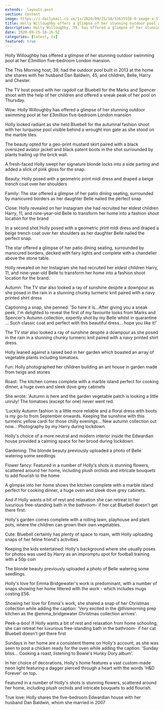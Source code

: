 ```yaml
---
extends: _layouts.post
section: content
image: https://i.dailymail.co.uk/1s/2020/09/25/18/33625558-0-image-a-51_1601053678475.jpg 
title: Holly Willoughby offers a glimpse of her stunning outdoor pool at her £3million London  home 
description: Holly Willoughby, 39, has offered a glimpse of her stunning outdoor swimming pool at her £3million five-bedroom London mansion. 
date: 2020-09-25-18-16-52 
categories: [latest, tv] 
featured: true 
--- 
```

Holly Willoughby has offered a glimpse of her stunning outdoor swimming pool at her £3million five-bedroom London mansion. 

The This Morning host, 39, had the outdoor pool built in 2013 at the home she shares with her husband Dan Baldwin, 45, and children, Belle, Harry and Chester. 

The TV host posed with her ragdoll cat Bluebell for the Marks and Spencer shoot with the help of her children and offered a sneak peak of her pool on Thursday. 

Wow: Holly Willoughby has offered a glimpse of her stunning outdoor swimming pool at her £3million five-bedroom London mansion

Holly looked radiant as she held Bluebell for the autumnal fashion shoot with her turquoise pool visible behind a wrought iron gate as she stood on the marble tiles.  

The beauty opted for a geo-print mustard skirt paired with a black oversized aviator jacket and black patent boots in the shot surrounded by plants trailing up the brick wall. 

A fresh-faced Holly swept her signature blonde locks into a side parting and added a slick of pink gloss for the snap. 

Beauty: Holly posed with a geometric print midi dress and draped a beige trench coat over her shoulders

Family: The star offered a glimpse of her patio dining seating, surrounded by manicured borders as her daughter Belle nailed the perfect snap

Close: Holly revealed on her Instagram she had recruited her eldest children Harry, 11, and nine-year-old Belle to transform her home into a fashion shoot location for the brand

In a second shot Holly posed with a geometric print midi dress and draped a beige trench coat over her shoulders as her daughter Belle nailed the perfect snap. 

The star offered a glimpse of her patio dining seating, surrounded by manicured borders, decked with fairy lights and complete with a chandelier above the stone table.  

Holly revealed on her Instagram she had recruited her eldest children Harry, 11, and nine-year-old Belle to transform her home into a fashion shoot location for the brand.

Autumn: The TV star also looked a ray of sunshine despite a downpour as she posed in the rain in a stunning chunky turmeric knit paired with a navy printed shirt dress

Captioning a snap, she penned: 'So here it is...After giving you a sneak peek, I'm delighted to reveal the first of my favourite looks from Marks and Spencer's Autumn collection, expertly shot by my Belle whilst in quarantine ... Such classic coat and perfect with this beautiful dress... hope you like it!' 

The TV star also looked a ray of sunshine despite a downpour as she posed in the rain in a stunning chunky turmeric knit paired with a navy printed shirt dress. 

Holly leaned against a raised bed in her garden which boasted an array of vegetable plants including tomatoes. 

Fun: Holly photographed her children building an ant house in garden made from twigs and stones

Roast: The kitchen comes complete with a marble island perfect for cooking dinner, a huge oven and sleek dove grey cabinets

She wrote: 'Autumn is here and the garden vegetable patch is looking a little unruly! The tomatoes (except for one) never went red. 

'Luckily Autumn fashion is a little more reliable and a floral dress with boots is my go-to from September onwards. Keeping the sunshine with this turmeric yellow cardi for those chilly evenings... New autumn collection out now... Photography by my Harry during lockdown.

Holly's choice of a more neutral and modern interior inside the Edwardian house provided a calming space for her brood during lockdown.

Gardening: The blonde beauty previously uploaded a photo of Belle watering some seedlings

Flower fancy: Featured in a number of Holly's shots is stunning flowers, scattered around her home, including plush orchids and intricate bouquets to add flourish to the home

A glimpse into her home shows the kitchen complete with a marble island perfect for cooking dinner, a huge oven and sleek dove grey cabinets.  

And if Holly wants a bit of rest and relaxation she can retreat to her luxurious free-standing bath in the bathroom- if her cat Bluebell doesn't get there first.   

Holly's garden comes complete with a rolling lawn, playhouse and plant pots, where the children can grown their own vegetables. 

Cute: Bluebell certainly has plenty of space to roam, with Holly uploading snaps of her feline friend's activities

Keeping the kids entertained: Holly's background where she usually poses for photos was used by Harry as an impromptu spot for football training with a 50p coin

The blonde beauty previously uploaded a photo of Belle watering some seedlings.   

Holly's love for Emma Bridgewater's work is predominant, with a number of snaps showing her home littered with the work - which includes mugs costing £56. 

Showing her love for Emma's work, she shared a snap of her Christmas collection while adding the caption: 'Very excited in the @thismorning prep kitchen as the @emma_bridgewater Christmas collection arrives'.

Peek-a-boo! If Holly wants a bit of rest and relaxation from home schooling, she can retreat her luxurious free-standing bath in the bathroom- if her cat Bluebell doesn't get there first

Sundays in her home are a consistent theme on Holly's account, as she was seen to post a chicken ready for the oven while adding the caption: 'Sunday bliss... Cooking a roast, listening to Bowie's Hunky Dory album'. 

In her choice of decorations, Holly's home features a vast custom-made neon light featuring a dagger pierced through a heart with the words 'H&D Forever' on top.   

Featured in a number of Holly's shots is stunning flowers, scattered around her home, including plush orchids and intricate bouquets to add flourish. 

True love: Holly shares the five-bedroom Edwardian house with her husband Dan Baldwin, whom she married in 2007


